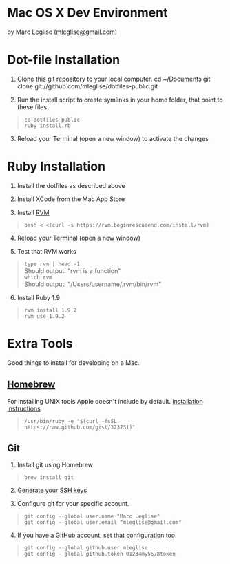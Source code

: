 Mac OS X Dev Environment
========================
by Marc Leglise (mleglise@gmail.com)

Dot-file Installation
=====================

1. Clone this git repository to your local computer.
    cd ~/Documents
    git clone git://github.com/mleglise/dotfiles-public.git

2. Run the install script to create symlinks in your home folder, that point to these files.  
> `cd dotfiles-public`  
> `ruby install.rb`

3. Reload your Terminal (open a new window) to activate the changes


Ruby Installation
=================

1. Install the dotfiles as described above

2. Install XCode from the Mac App Store

3. Install [RVM](https://rvm.beginrescueend.com/)  
> `bash < <(curl -s https://rvm.beginrescueend.com/install/rvm)`

4. Reload your Terminal (open a new window)

5. Test that RVM works  
> `type rvm | head -1`  
> Should output: "rvm is a function"  
> `which rvm`  
> Should output: "/Users/username/.rvm/bin/rvm"

6. Install Ruby 1.9  
> `rvm install 1.9.2`  
> `rvm use 1.9.2`

Extra Tools
===========

Good things to install for developing on a Mac.

## [Homebrew](http://mxcl.github.com/homebrew/) ##

For installing UNIX tools Apple doesn't include by default.
[installation instructions](https://github.com/mxcl/homebrew/wiki/installation)

> `/usr/bin/ruby -e "$(curl -fsSL https://raw.github.com/gist/323731)"`


## Git ##

1. Install git using Homebrew
> `brew install git`

2. [Generate your SSH keys](http://help.github.com/mac-set-up-git/)

3. Configure git for your specific account.
> `git config --global user.name "Marc Leglise"`  
> `git config --global user.email "mleglise@gmail.com"`

4. If you have a GitHub account, set that configuration too.
> `git config --global github.user mleglise`  
> `git config --global github.token 01234my5678token`  
